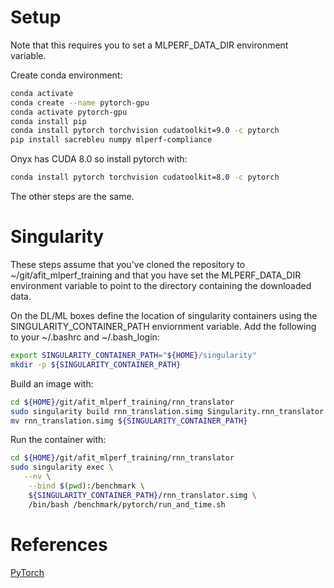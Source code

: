 # Setup

Note that this requires you to set a MLPERF_DATA_DIR environment
variable.

Create conda environment:
```bash
conda activate
conda create --name pytorch-gpu
conda activate pytorch-gpu
conda install pip
conda install pytorch torchvision cudatoolkit=9.0 -c pytorch
pip install sacrebleu numpy mlperf-compliance
```

Onyx has CUDA 8.0 so install pytorch with:
```bash
conda install pytorch torchvision cudatoolkit=8.0 -c pytorch
```
The other steps are the same.

# Singularity
These steps assume that you've cloned the repository to ~/git/afit_mlperf_training 
and that you have set the MLPERF_DATA_DIR environment variable
to point to the directory containing the downloaded data.

On the DL/ML boxes define the location of singularity containers using 
the SINGULARITY_CONTAINER_PATH enviornment variable.  Add the following
to your ~/.bashrc and ~/.bash_login:
```bash
export SINGULARITY_CONTAINER_PATH="${HOME}/singularity"
mkdir -p ${SINGULARITY_CONTAINER_PATH}
```

Build an image with:
```bash
cd ${HOME}/git/afit_mlperf_training/rnn_translator
sudo singularity build rnn_translation.simg Singularity.rnn_translator
mv rnn_translation.simg ${SINGULARITY_CONTAINER_PATH}
```

Run the container with:
```bash
cd ${HOME}/git/afit_mlperf_training/rnn_translator
sudo singularity exec \
   --nv \
    --bind $(pwd):/benchmark \
    ${SINGULARITY_CONTAINER_PATH}/rnn_translator.simg \
    /bin/bash /benchmark/pytorch/run_and_time.sh
```

# References

[PyTorch](https://pytorch.org/get-started/locally/)


